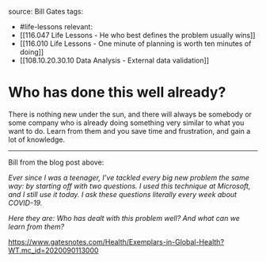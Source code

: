 source: Bill Gates
tags:
- #life-lessons 
relevant:
- [[116.047 Life Lessons - He who best defines the problem usually wins]]
- [[116.010 Life Lessons - One minute of planning is worth ten minutes of doing]]
- [[108.10.20.30.10 Data Analysis - External data validation]]

# Who has done this well already?

There is nothing new under the sun, and there will always be somebody or some company who is already doing something very similar to what you want to do. Learn from them and you save time and frustration, and gain a lot of knowledge.

---

Bill from the blog post above:

_Ever since I was a teenager, I’ve tackled every big new problem the same way: by starting off with two questions. I used this technique at Microsoft, and I still use it today. I ask these questions literally every week about COVID-19._

_Here they are: Who has dealt with this problem well? And what can we learn from them?_

https://www.gatesnotes.com/Health/Exemplars-in-Global-Health?WT.mc_id=2020090113000

